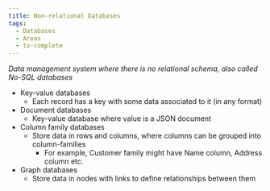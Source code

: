 ```yaml
---
title: Non-relational Databases
tags:
  - Databases
  - Areas
  - to-complete
---
```

*Data management system where there is no relational schema, also called No-SQL databases*
- Key-value databases
	- Each record has a key with some data associated to it (in any format)
- Document databases
	- Key-value database where value is a JSON document
- Column family databases
	- Store data in rows and columns, where columns can be grouped into column-families
		- For example, Customer family might have Name column, Address column etc.
- Graph databases
	- Store data in nodes with links to define relationships between them